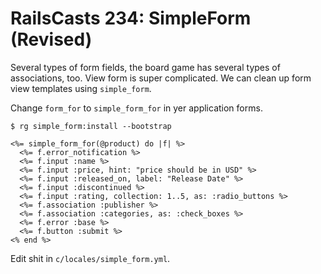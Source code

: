 # RailsCasts 234: SimpleForm (Revised)

Several types of form fields, the board game has several types of associations, too. View form is super complicated. We can clean up form view templates using `simple_form`.

Change `form_for` to `simple_form_for` in yer application forms.

    $ rg simple_form:install --bootstrap

    <%= simple_form_for(@product) do |f| %>
      <%= f.error_notification %>
      <%= f.input :name %>
      <%= f.input :price, hint: "price should be in USD" %>
      <%= f.input :released_on, label: "Release Date" %>
      <%= f.input :discontinued %>
      <%= f.input :rating, collection: 1..5, as: :radio_buttons %>
      <%= f.association :publisher %>
      <%= f.association :categories, as: :check_boxes %>
      <%= f.error :base %>
      <%= f.button :submit %>
    <% end %>

Edit shit in `c/locales/simple_form.yml`.
